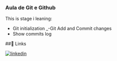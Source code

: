 ### Aula de Git e Github

 This is stage i leaning: 

 - Git initialization 
 _-Git Add and Commit changes 
 - Show commits log 

 ##🔗 Links

[![linkedin](https://img.shields.io/badge/linkedin-0A66C2?style=for-the-badge&logo=linkedin&logoColor=white)](https://www.linkedin.com/in/heitor-ceschin-a8368a220/)

